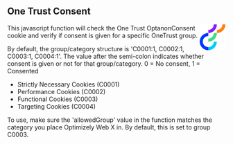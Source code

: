 ## One Trust Consent

<img src="../img/opti_logo.png" align="right" alt="Optimizely" width="60" height="60" />

This javascript function will check the One Trust OptanonConsent cookie and verify if consent is given for a specific OneTrust group.

By default, the group/category structure is 'C0001:1, C0002:1, C0003:1, C0004:1'. The value after the semi-colon indicates whether consent is given or not for that group/category. 0 = No consent, 1 = Consented

- Strictly Necessary Cookies (C0001)
- Performance Cookies (C0002)
- Functional Cookies (C0003)
- Targeting Cookies (C0004)

To use, make sure the 'allowedGroup' value in the function matches the category you place Optimizely Web X in. By default, this is set to group C0003.
